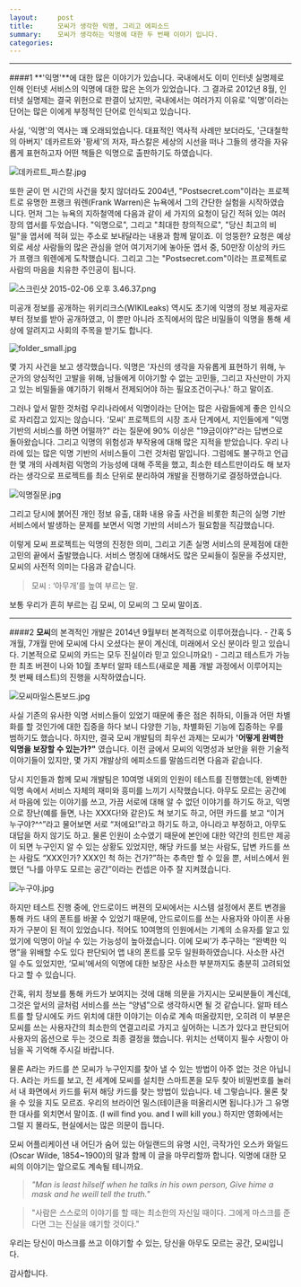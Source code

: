 ```yaml
---
layout:     post
title:      모씨가 생각한 익명, 그리고 에피소드
summary:    모씨가 생각하는 익명에 대한 두 번째 이야기 입니다.
categories:
---
```

----------


###\#1 
**'익명'**에 대한 많은 이야기가 있습니다. 국내에서도 이미 인터넷 실명제로 인해 인터넷 서비스의 익명에 대한 많은 논의가 있었습니다. 그 결과로 2012년 8월, 인터넷 실명제는 결국 위헌으로 판결이 났지만, 국내에서는 여러가지 이유로 '익명'이라는 단어는 많은 이에게 부정적인 단어로 인식되고 있습니다.

사실, '익명'의 역사는 꽤 오래되었습니다. 대표적인 역사적 사례만 보더라도, '근대철학의 아버지' 데카르트와 '팡세'의 저자, 파스칼은 세상의 시선을 떠나 그들의 생각을 자유롭게 표현하고자 어떤 책들은 익명으로 출판하기도 하였습니다.

![](/images/201502/001.jpg "데카르트_파스칼.jpg")
  
또한 굳이 먼 시간의 사건을 찾지 않더라도 2004년, "Postsecret.com"이라는 프로젝트로 유명한 프랭크 워렌(Frank Warren)은 뉴욕에서 그의 간단한 실험을 시작하였습니다. 먼저 그는 뉴욕의 지하철역에 다음과 같이 세 가지의 요청이 담긴 적혀 있는 여러 장의 엽서를 두었습니다. "익명으로", 그리고 "최대한 창의적으로", "당신 최고의 비밀"을 엽서에 적혀 있는 주소로 보내달라는 내용과 함께 말이죠. 이 엉뚱한? 요청은 예상 외로 세상 사람들의 많은 관심을 얻어 여기저기에 놓아둔 엽서 중, 50만장 이상의 카드가 프랭크 워렌에게 도착했습니다. 그리고 그는  "Postsecret.com"이라는 프로젝트로 사람의 마음을 치유한 주인공이 됩니다.

![](/images/201502/002.jpg "스크린샷 2015-02-06 오후 3.46.37.png")
 
미공개 정보를 공개하는 위키리크스(WIKILeaks) 역시도 초기에 익명의 정보 제공자로부터 정보를 받아 공개하였고, 이 뿐만 아니라 조직에서의 많은 비밀들이 익명을 통해 세상에 알려지고 사회의 주목을 받기도 합니다.

![](/images/201502/003.jpg "folder_small.jpg")
 
 
몇 가지 사건을 보고 생각했습니다. 익명은 '자신의 생각을 자유롭게 표현하기 위해, 누군가의 양심적인 고발을 위해, 남들에게 이야기할 수 없는 고민들, 그리고 자신만이 가지고 있는 비밀들을 얘기하기 위해서 전제되어야 하는 필요조건이구나.' 하고 말이죠. 

그러나 앞서 말한 것처럼 우리나라에서 익명이라는 단어는 많은 사람들에게 좋은 인식으로 자리잡고 있지는 않습니다. ‘모씨’ 프로젝트의 시장 조사 단계에서, 지인들에게 "익명 기반의 서비스를 하면 어떨까?" 라는 질문에 90% 이상은 "19금이야?"라는 답변으로 돌아왔습니다. 그리고 익명의 위험성과 부작용에 대해 많은 지적을 받았습니다. 우리 나라에 있는 많은 익명 기반의 서비스들이 그런 것처럼 말입니다. 그럼에도 불구하고 언급한 몇 개의 사례처럼 익명의 가능성에 대해 주목을 했고, 최소한 테스트만이라도 해 보자라는 생각으로 프로젝트를 최소 단위로 분리하여 개발을 진행하기로 결정하였습니다.

![](/images/201502/004.jpg "익명질문.jpg")
 
그리고 당시에 붉어진 개인 정보 유출, 대화 내용 유출 사건을 비롯한 최근의 실명 기반 서비스에서 발생하는 문제를 보면서 익명 기반의 서비스가 필요함을 직감했습니다.
 
이렇게 모씨 프로젝트는 익명의 진정한 의미, 그리고 기존 실명 서비스의 문제점에 대한 고민의 끝에서 출발했습니다. 서비스 명칭에 대해서도 많은 모씨들이 질문을 주셨지만, 모씨의 사전적 의미는 다음과 같습니다.

>모씨 : ‘아무개’를 높여 부르는 말.

보통 우리가 흔히 부르는 김 모씨, 이 모씨의 그 모씨 말이죠. 
 


----------


###\#2
**모씨**의 본격적인 개발은 2014년 9월부터 본격적으로 이루어졌습니다. - 간혹 5개월, 7개월 만에 모씨에 다시 오셨다는 분이 계신데, 미래에서 오신 분이라 믿고 있습니다. 기본적으로 모씨의 카드는 모두 진실이라 믿고 있으니까요!) - 그리고 테스트가 가능한 최초 버젼이 나와 10월 초부터 알파 테스트(새로운 제품 개발 과정에서 이루어지는 첫 번째 테스트)의 진행을 시작하였습니다.
 
![](/images/201502/005.jpg "모씨마일스톤보드.jpg")

사실 기존의 유사한 익명 서비스들이 있었기 때문에 좋은 점은 취하되, 이들과 어떤 차별화를 할 것인가에 대한 집중을 하다 보니 다양한 기능, 차별화된 기능에 집중하는 우를 범하기도 했습니다. 하지만, 결국 모씨 개발팀의 최우선 과제는 모씨가 **'어떻게 완벽한 익명을 보장할 수 있는가?"** 였습니다. 이전 글에서 모씨의 익명성과 보안을 위한 기술적 이야기들이 있지만, 몇 가지 개발상의 에피소드를 말씀드리면 다음과 같습니다.
 
당시 지인들과 함께 모씨 개발팀은 10여명 내외의 인원이 테스트를 진행했는데,  완벽한 익명 속에서 서비스 자체의 재미와 흥미를 느끼기 시작했습니다. 아무도 모르는 공간에서 마음에 있는 이야기를 쓰고, 가끔 서로에 대해 알 수 없던 이야기를 하기도 하고, 익명으로 장난(예를 들면, 나는 XXX다!와 같은)도 쳐 보기도 하고, 어떤 카드를 보고 “이거 누구야?^^”라고 물어보면 서로 “저에요!”라고 하기도 하고, 아니라고 부정하고, 아무도 대답을 하지 않기도 하고. 물론 인원이 소수였기 때문에 본인에 대한 약간의 힌트만 제공이 되면 누구인지 알 수 있는 상황도 있었지만, 해당 카드를 보는 사람도, 답변 카드를 쓰는 사람도 “XXX인가? XXX인 척 하는 건가?”하는 추측만 할 수 있을 뿐, 서비스에서 원했던 “나를 아무도 모르는 공간”이라는 컨셉은 아주 잘 지켜졌습니다.
 
![](/images/201502/006.jpg "누구야.jpg")

하지만 테스트 진행 중에, 안드로이드 버젼의 모씨에서는 시스템 설정에서 폰트 변경을 통해 카드 내의 폰트를 바꿀 수 있었기 때문에, 안드로이드를 쓰는 사용자와 아이폰 사용자가 구분이 된 적이 있었습니다. 적어도 10여명의 인원에서는 기계의 소유자를 알고 있었기에 익명이 아닐 수 있는 가능성이 높아졌습니다. 이에 모씨’가 추구하는 “완벽한 익명”을 위배할 수도 있다 판단되어 앱 내의 폰트를 모두 일원화하였습니다. 사소한 사건일 수도 있었지만, ‘모씨’에서의 익명에 대한 보장은 사소한 부분까지도 충분히 고려되었다고 할 수 있습니다.
 
간혹, 위치 정보를 통해 카드가 보여지는 것에 대해 의문을 가지시는 모씨분들이 계신데, 그것은 앞서의 글처럼 서비스를 쓰는 “양념”으로 생각하시면 될 것 같습니다. 알파 테스트를 할 당시에도 카드 위치에 대한 이야기는 이슈로 계속 떠올랐지만, 오히려 이 부분은 모씨를 쓰는 사용자간의 최소한의 연결고리로 가지고 싶어하는 니즈가 있다고 판단되어 사용자의 옵션으로 두는 것으로 최종 결정을 했습니다. 위치는 선택이지 필수 사항이 아님을 꼭 기억해 주시길 바랍니다. 
 
물론 A라는 카드를 쓴 모씨가 누구인지를 찾아 낼 수 있는 방법이 아주 없는 것은 아닙니다.
A라는 카드를 보고, 전 세계에 모씨를 설치한 스마트폰을 모두 찾아 비밀번호를 눌러서 내 화면에서 카드를 뒤져 해당 카드를 찾는 방법이 있습니다. 네 그렇습니다. 물론 찾을 수 있을 지도 모르죠. 우리의 브라이언 밀스(테이큰을 떠올리시면 됩니다.)가 그 유명한 대사를 외치면서 말이죠. (I will find you. and I will kill you.) 하지만 영화에서는 그럴 지 몰라도, 현실에서는 많은 의문이 듭니다.
 

모씨 어플리케이션 내 어딘가 숨어 있는 아일랜드의 유명 시인, 극작가인 오스카 와일드(Oscar Wilde, 1854~1900)의 말과 함께 이 글을 마무리할까 합니다. 익명에 대한 모씨의 이야기는 앞으로도 계속될 테니까요.

>*"Man is least hilself when he talks in his own person, Give hime a mask and he weill tell the truth."*
 
>"사람은 스스로의 이야기를 할 때는 최소한의 자신일 때이다. 그에게 마스크를 준다면 그는 진실을 얘기할 것이다."
 
우리는 당신이 마스크를 쓰고 이야기할 수 있는, 당신을 아무도 모르는 공간, 모씨입니다. 
 
감사합니다.
 

